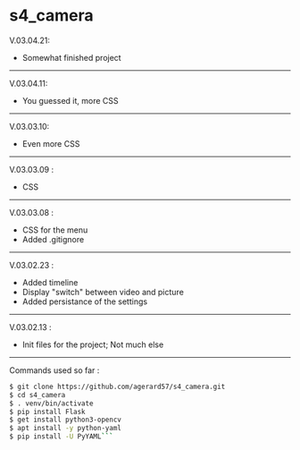 # s4_camera

V.03.04.21: 
- Somewhat finished project

---

V.03.04.11:

- You guessed it, more CSS

---

V.03.03.10:

- Even more CSS

---

V.03.03.09 :

- CSS

---

V.03.03.08 :

- CSS for the menu
- Added .gitignore

---

V.03.02.23 :

- Added timeline
- Display "switch" between video and picture
- Added persistance of the settings

---

V.03.02.13 :

- Init files for the project;
  Not much else

---

Commands used so far :

````bash
$ git clone https://github.com/agerard57/s4_camera.git
$ cd s4_camera
$ . venv/bin/activate
$ pip install Flask
$ get install python3-opencv
$ apt install -y python-yaml
$ pip install -U PyYAML```
````
